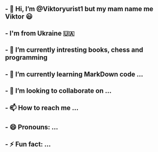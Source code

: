 ## - 👋 Hi, I’m @Viktoryurist1 but my mam name me Viktor 😃
## - I'm from Ukraine 🇺🇦
## - 👀 I’m currently intresting books, chess and programming
## - 🌱 I’m currently learning MarkDown  code ...
## - 💞️ I’m looking to collaborate on ...
## - 📫 How to reach me ...
## - 😄 Pronouns: ...
## - ⚡ Fun fact: ...

<!---
Viktoryurist1/Viktoryurist1 is a ✨ special ✨ repository because its `README.md` (this file) appears on your GitHub profile.
You can click the Preview link to take a look at your changes.
--->
